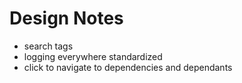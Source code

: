 # Design Notes

-   search tags
-   logging everywhere standardized
-   click to navigate to dependencies and dependants